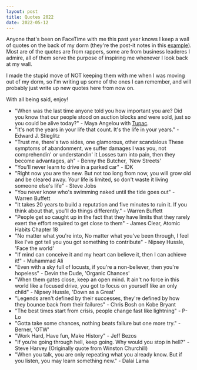 ```yaml
---
layout: post
title: Quotes 2022
date: 2022-05-12
---
```


Anyone that's been on FaceTime with me this past year knows I keep a wall of
quotes on the back of my dorm (they're the post-it notes in this [example](../assets/airdraw/eraser.gif)). 
Most are of the quotes are from rappers, some are from business leaderes
I admire, all of them serve the purpose of inspiring me whenever I look back at
my wall.

I made the stupid move of NOT keeping them with me when I was moving out of my
dorm, so I'm writing up some of the ones I can remember, and will
probably just write up new quotes here from now on.

With all being said, enjoy!

* "When was the last time anyone told you how important you are? 
  Did you know that our people stood on auction blocks and were sold, just so you could be alive today?" - 
    Maya Angelou with [Tupac](https://www.youtube.com/watch?v=vVVA_siR-xg).
*  "It's not the years in your life that count. It's the life in your years." -  Edward J. Stieglitz
*  "Trust me, there's two sides, one glamorous, other scandalous
These symptoms of abandonment, we suffer damages
I was you, not comprehendin' or understandin' it
Losses turn into pain, then they become advantages, ah" - Benny the Butcher, 'New Streets'
*  "You'll never learn to drive in a parked car" -  IDK
* "Right now you are the new. But not too long from now, you will grow old and
  be cleared away. Your life is limited, so don't waste it living someone else's
  life" - Steve Jobs
* "You never know who's swimming naked until the tide goes out" - Warren Buffett
* "It takes 20 years to build a reputation and five minutes to ruin it. If you think about that, you'll do things differently." - Warren Buffett
* "People get so caught up in the fact that they have limits that they rarely
 exert the effort required to get close to them" - James Clear, Atomic Habits
 Chapter 18
* "No matter what you're into, No matter what you've been through, I feel like
 I've got tell you you got something to contribute" - Nipsey Hussle, 'Face the world'
* "If mind can conceive it and my heart can believe it, then I can achieve it!" - Muhammad Ali
* "Even with a sky full of locusts, if you're a non-believer, then you're
  hopeless" - Devin the Dude, 'Organic Chances'
* "When them gates close, keep an open mind. It ain't no force in this world
  like a focused drive, you got to focus on yourself like an only child" - Nipsey Hussle, 'Down as
 a Great'
* "Legends aren't defined by their successes, they're defined by how they
  bounce back from their failures" - Chris Bosh on Kobe Bryant
* "The best times start from crisis, people change fast like lightning" - P-Lo
* "Gotta take some chances, nothing beats failure but one more try." - Berner,
 'OTW'
* "Work Hard, Have fun, Make History" - Jeff Bezos
* "If you’re going through hell, keep going. Why would you stop in hell?" - Steve Harvey (Originally quote from Winston Churchill)
* "When you talk, you are only repeating what you already know. But if you listen, you may learn something new." - Dalai Lama

[* "" - ]: #
